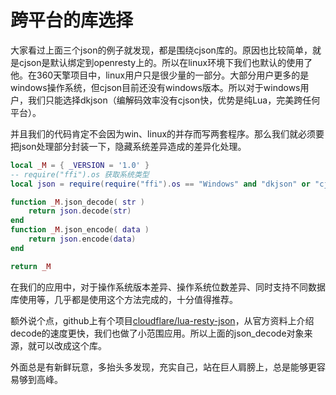 # 跨平台的库选择

大家看过上面三个json的例子就发现，都是围绕cjson库的。原因也比较简单，就是cjson是默认绑定到openresty上的。所以在linux环境下我们也默认的使用了他。在360天擎项目中，linux用户只是很少量的一部分。大部分用户更多的是windows操作系统，但cjson目前还没有windows版本。所以对于windows用户，我们只能选择dkjson（编解码效率没有cjson快，优势是纯Lua，完美跨任何平台）。

并且我们的代码肯定不会因为win、linux的并存而写两套程序。那么我们就必须要把json处理部分封装一下，隐藏系统差异造成的差异化处理。

```lua
local _M = { _VERSION = '1.0' }
-- require("ffi").os 获取系统类型
local json = require(require("ffi").os == "Windows" and "dkjson" or "cjson")

function _M.json_decode( str )
    return json.decode(str)
end
function _M.json_encode( data )
    return json.encode(data)
end

return _M

```

在我们的应用中，对于操作系统版本差异、操作系统位数差异、同时支持不同数据库使用等，几乎都是使用这个方法完成的，十分值得推荐。

额外说个点，github上有个项目[cloudflare/lua-resty-json](https://github.com/cloudflare/lua-resty-json)，从官方资料上介绍decode的速度更快，我们也做了小范围应用。所以上面的json_decode对象来源，就可以改成这个库。

外面总是有新鲜玩意，多抬头多发现，充实自己，站在巨人肩膀上，总是能够更容易够到高峰。



